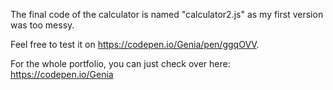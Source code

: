 The final code of the calculator is named "calculator2.js" as my first version was too messy. 

Feel free to test it on https://codepen.io/Genia/pen/ggqOVV.

For the whole portfolio, you can just check over here: https://codepen.io/Genia
